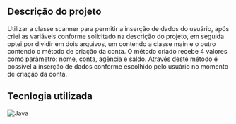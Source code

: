 ## Descrição do projeto

Utilizar a classe scanner para permitir a inserção de dados do usuário, após criei as variáveis conforme solicitado na descrição do projeto, em seguida optei por dividir em dois arquivos, um contendo a classe main e o outro contendo o método de criação da conta.
O método criado recebe 4 valores como parâmetro: nome, conta, agência e saldo. Através deste método é possivel a inserção de dados conforme escolhido pelo usuário no momento de criação da conta.

## Tecnlogia utilizada

<img align="center" alt="Java" src="https://img.shields.io/badge/Java-ED8B00?style=for-the-badge&logo=openjdk&logoColor=white" />

